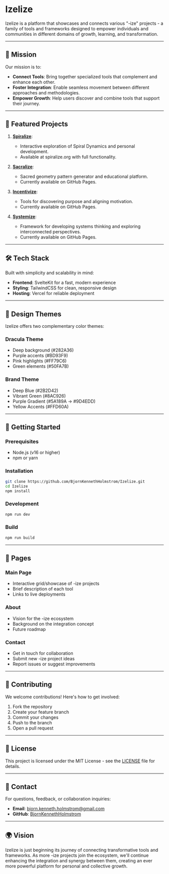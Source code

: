 # Izelize

Izelize is a platform that showcases and connects various "-ize" projects - a family of tools and frameworks designed to empower individuals and communities in different domains of growth, learning, and transformation.

---

## 🌟 **Mission**

Our mission is to:
- **Connect Tools**: Bring together specialized tools that complement and enhance each other.
- **Foster Integration**: Enable seamless movement between different approaches and methodologies.
- **Empower Growth**: Help users discover and combine tools that support their journey.

---

## 🔑 **Featured Projects**

1. **[Spiralize](https://spiralize.org)**:
   - Interactive exploration of Spiral Dynamics and personal development.
   - Available at spiralize.org with full functionality.

2. **[Sacralize](https://bjornkennethholmstrom.github.io/Sacralize)**:
   - Sacred geometry pattern generator and educational platform.
   - Currently available on GitHub Pages.

3. **[Incentivize](https://bjornkennethholmstrom.github.io/Incentivize)**:
   - Tools for discovering purpose and aligning motivation.
   - Currently available on GitHub Pages.

4. **[Systemize](https://bjornkennethholmstrom.github.io/Systemize)**:
   - Framework for developing systems thinking and exploring interconnected perspectives.
   - Currently available on GitHub Pages.

---

## 🛠️ **Tech Stack**

Built with simplicity and scalability in mind:
- **Frontend**: SvelteKit for a fast, modern experience
- **Styling**: TailwindCSS for clean, responsive design
- **Hosting**: Vercel for reliable deployment

---

## 🎨 **Design Themes**

Izelize offers two complementary color themes:

### Dracula Theme
- Deep background (#282A36)
- Purple accents (#BD93F9)
- Pink highlights (#FF79C6)
- Green elements (#50FA7B)

### Brand Theme
- Deep Blue (#2B2D42)
- Vibrant Green (#8AC926)
- Purple Gradient (#5A189A → #9D4EDD)
- Yellow Accents (#FFD60A)

---

## 🚀 **Getting Started**

### Prerequisites
- Node.js (v16 or higher)
- npm or yarn

### Installation
```bash
git clone https://github.com/BjornKennethHolmstrom/Izelize.git
cd Izelize
npm install
```

### Development
```bash
npm run dev
```

### Build
```bash
npm run build
```

---

## 📱 **Pages**

### Main Page
- Interactive grid/showcase of -ize projects
- Brief description of each tool
- Links to live deployments

### About
- Vision for the -ize ecosystem
- Background on the integration concept
- Future roadmap

### Contact
- Get in touch for collaboration
- Submit new -ize project ideas
- Report issues or suggest improvements

---

## 🤝 **Contributing**

We welcome contributions! Here's how to get involved:
1. Fork the repository
2. Create your feature branch
3. Commit your changes
4. Push to the branch
5. Open a pull request

---

## 📜 **License**

This project is licensed under the MIT License - see the [LICENSE](LICENSE) file for details.

---

## 💌 **Contact**

For questions, feedback, or collaboration inquiries:
- **Email**: bjorn.kenneth.holmstrom@gmail.com
- **GitHub**: [BjornKennethHolmstrom](https://github.com/BjornKennethHolmstrom)

---

## 🌍 **Vision**

Izelize is just beginning its journey of connecting transformative tools and frameworks. As more -ize projects join the ecosystem, we'll continue enhancing the integration and synergy between them, creating an ever more powerful platform for personal and collective growth.
